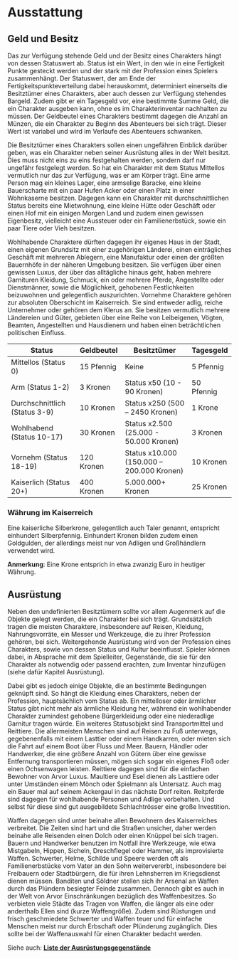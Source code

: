 # Ausstattung
## Geld und Besitz
 
Das zur Verfügung stehende Geld und der Besitz eines Charakters hängt von dessen Statuswert ab. Status ist ein Wert, in den wie in eine Fertigkeit Punkte gesteckt werden und der stark mit der Profession eines Spielers zusammenhängt. Der Statuswert, der am Ende der Fertigkeitspunkteverteilung dabei herauskommt, determiniert einerseits die Besitztümer eines Charakters, aber auch dessen zur Verfügung stehendes Bargeld. Zudem gibt er ein Tagesgeld vor, eine bestimmte Summe Geld, die ein Charakter ausgeben kann, ohne es im Charakterinventar nachhalten zu müssen. Der Geldbeutel eines Charakters bestimmt dagegen die Anzahl an Münzen, die ein Charakter zu Beginn des Abenteuers bei sich trägt. Dieser Wert ist variabel und wird im Verlaufe des Abenteuers schwanken.
 
Die Besitztümer eines Charakters sollen einen ungefähren Einblick darüber geben, was ein Charakter neben seiner Ausrüstung alles in der Welt besitzt. Dies muss nicht eins zu eins festgehalten werden, sondern darf nur ungefähr festgelegt werden. So hat ein Charakter mit dem Status Mittellos vermutlich nur das zur Verfügung, was er am Körper trägt. Eine arme Person mag ein kleines Lager, eine armselige Baracke, eine kleine Bauerscharte mit ein paar Hufen Acker oder einen Platz in einer Wohnkaserne besitzen. Dagegen kann ein Charakter mit durchschnittlichen Status bereits eine Mietwohnung, eine kleine Hütte oder Geschäft oder einen Hof mit ein einigen Morgen Land und zudem einen gewissen Eigenbesitz, vielleicht eine Aussteuer oder ein Familienerbstück, sowie ein paar Tiere oder Vieh besitzen. 
 
Wohlhabende Charaktere dürften dagegen ihr eigenes Haus in der Stadt, einen eigenen Grundsitz mit einer zugehörigen Länderei, einen einträgliches Geschäft mit mehreren Ablegern, eine Manufaktur oder einen der größten Bauernhöfe in der näheren Umgebung besitzen. Sie verfügen über einen gewissen Luxus, der über das alltägliche hinaus geht, haben mehrere Garnituren Kleidung, Schmuck, ein oder mehrere Pferde, Angestellte oder Dienstmänner, sowie die Möglichkeit, gehobenen Festlichkeiten beizuwohnen und gelegentlich auszurichten. Vornehme Charaktere gehören zur absoluten Oberschicht im Kaiserreich. Sie sind entweder adlig, reiche Unternehmer oder gehören dem Klerus an. Sie besitzen vermutlich mehrere Ländereien und Güter, gebieten über eine Reihe von Leibeigenen, Vögten, Beamten, Angestellten und Hausdienern und haben einen beträchtlichen politischen Einfluss.
 
| Status | Geldbeutel | Besitztümer | Tagesgeld |
|----------|----------|----------|----------|
| Mittellos (Status 0) | 15 Pfennig | Keine | 	5 Pfennig |
| Arm (Status 1-2) | 3 Kronen | Status x50 (10 - 90 Kronen) | 50 Pfennig |
| Durchschnittlich (Status 3-9) | 10 Kronen | Status x250 (500 – 2450 Kronen) |	1 Krone |
| Wohlhabend (Status 10-17) | 30 Kronen | Status x2.500 (25.000 - 50.000 Kronen) | 3 Kronen |
| Vornehm (Status 18-19) | 120 Kronen | Status x10.000 (150.000 – 200.000 Kronen) | 10 Kronen |
| Kaiserlich (Status 20+) | 400 Kronen | 5.000.000+ Kronen| 25 Kronen |
			
 
### Währung im Kaiserreich
 
Eine kaiserliche Silberkrone, gelegentlich auch Taler genannt, entspricht einhundert Silberpfennig. Einhundert Kronen bilden zudem einen Goldgulden, der allerdings meist nur von Adligen und Großhändlern verwendet wird.
 
**Anmerkung**: Eine Krone entsprich in etwa zwanzig Euro in heutiger Währung.
 
 
 
## Ausrüstung
 
Neben den undefinierten Besitztümern sollte vor allem Augenmerk auf die Objekte gelegt werden, die ein Charakter bei sich trägt. Grundsätzlich tragen die meisten Charaktere, insbesondere auf Reisen, Kleidung, Nahrungsvorräte, ein Messer und Werkzeuge, die zu ihrer Profession gehören, bei sich. Weitergehende Ausrüstung wird von der Profession eines Charakters, sowie von dessen Status und Kultur beeinflusst. Spieler können dabei, in Absprache mit dem Spielleiter, Gegenstände, die sie für den Charakter als notwendig oder passend erachten, zum Inventar hinzufügen (siehe dafür Kapitel Ausrüstung).
 
Dabei gibt es jedoch einige Objekte, die an bestimmte Bedingungen geknüpft sind. So hängt die Kleidung eines Charakters, neben der Profession, hauptsächlich vom Status ab. Ein mittelloser oder ärmlicher Status gibt nicht mehr als ärmliche Kleidung her, während ein wohlhabender Charakter zumindest gehobene Bürgerkleidung oder eine niederadlige Garnitur tragen würde. Ein weiteres Statusobjekt sind Transportmittel und Reittiere. Die allermeisten Menschen sind auf Reisen zu Fuß unterwegs, gegebenenfalls mit einem Lasttier oder einem Handkarren, oder mieten sich die Fahrt auf einem Boot über Fluss und Meer. Bauern, Händler oder Handwerker, die eine größere Anzahl von Gütern über eine gewisse Entfernung transportieren müssen, mögen sich sogar ein eigenes Floß oder einen Ochsenwagen leisten. Reittiere dagegen sind für die einfachen Bewohner von Arvor Luxus. Maultiere und Esel dienen als Lasttiere oder unter Umständen einem Mönch oder Spielmann als Untersatz. Auch mag ein Bauer mal auf seinem Ackergaul in das nächste Dorf reiten. Reitpferde sind dagegen für wohlhabende Personen und Adlige vorbehalten. Und selbst für diese sind gut ausgebildete Schlachtrösser eine große Investition.
 
Waffen dagegen sind unter beinahe allen Bewohnern des Kaiserreiches verbreitet. Die Zeiten sind hart und die Straßen unsicher, daher werden beinahe alle Reisenden einen Dolch oder einen Knüppel bei sich tragen. Bauern und Handwerker benutzen im Notfall ihre Werkzeuge, wie etwa Mistgabeln, Hippen, Sicheln, Dreschflegel oder Hammer, als improvisierte Waffen. Schwerter, Helme, Schilde und Speere werden oft als Familienerbstücke vom Vater an den Sohn weitervererbt, insbesondere bei Freibauern oder Stadtbürgern, die für ihren Lehnsherren im Kriegsdienst dienen müssen. Banditen und Söldner stellen sich ihr Arsenal an Waffen durch das Plündern besiegter Feinde zusammen. Dennoch gibt es auch in der Welt von Arvor Einschränkungen bezüglich des Waffenbesitzes. So verbieten viele Städte das Tragen von Waffen, die länger als eine oder anderthalb Ellen sind (kurze Waffengröße). Zudem sind Rüstungen und frisch geschmiedete Schwerter und Waffen teuer und für einfache Menschen meist nur durch Erbschaft oder Plünderung zugänglich. Dies sollte bei der Waffenauswahl für einen Charakter bedacht werden.
 
Siehe auch: **[Liste der Ausrüstungsgegenstände](https://github.com/Inkspill-Quatterpillard/Sinners-and-Saints-PnP/blob/main/Ausr%C3%BCstung.md)**
